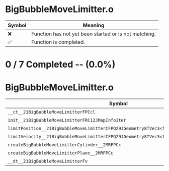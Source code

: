 # BigBubbleMoveLimitter.o
| Symbol | Meaning 
| ------------- | ------------- 
| :x: | Function has not yet been started or is not matching. 
| :white_check_mark: | Function is completed. 


# 0 / 7 Completed -- (0.0%)
# BigBubbleMoveLimitter.o
| Symbol | Decompiled? |
| ------------- | ------------- |
| `__ct__21BigBubbleMoveLimitterFPCcl` | :x: |
| `init__21BigBubbleMoveLimitterFRC12JMapInfoIter` | :x: |
| `limitPosition__21BigBubbleMoveLimitterCFPQ29JGeometry8TVec3<f>f` | :x: |
| `limitVelocity__21BigBubbleMoveLimitterCFPQ29JGeometry8TVec3<f>RCQ29JGeometry8TVec3<f>f` | :x: |
| `createBigBubbleMoveLimitterCylinder__2MRFPCc` | :x: |
| `createBigBubbleMoveLimitterPlane__2MRFPCc` | :x: |
| `__dt__21BigBubbleMoveLimitterFv` | :x: |
